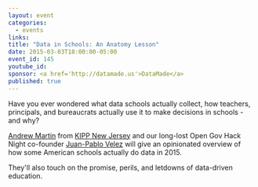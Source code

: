 ```yaml
---
layout: event
categories: 
  - events
links:
title: "Data in Schools: An Anatomy Lesson"
date: 2015-03-03T18:00:00-05:00
event_id: 145
youtube_id: 
sponsor: <a href='http://datamade.us'>DataMade</a>
published: true
---
```


Have you ever wondered what data schools actually collect, how teachers, principals, and bureaucrats actually use it to make decisions in schools - and why?

[Andrew Martin](https://twitter.com/moneywithwings) from [KIPP New Jersey](http://kippnj.org/) and our long-lost Open Gov Hack Night co-founder [Juan-Pablo Velez](https://twitter.com/jpvelez) will give an opinionated overview of how some American schools actually do data in 2015. 

They'll also touch on the promise, perils, and letdowns of data-driven education.